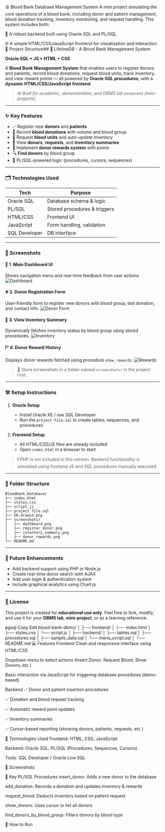 🩸 Blood Bank Database Management System
A mini project simulating the core operations of a blood bank, including donor and patient management, blood donation tracking, inventory monitoring, and request handling. This system includes both:

💾 A robust backend built using Oracle SQL and PL/SQL

🌐 A simple HTML/CSS/JavaScript frontend for visualization and interaction
📂 Project Structure## 🧨 LifelineDB - A Blood Bank Management System

**Oracle SQL + JS + HTML + CSS**

A **Blood Bank Management System** that enables users to register donors and patients, record blood donations, request blood units, track inventory, and view reward points — all powered by **Oracle SQL procedures**, with a **dynamic HTML/CSS/JavaScript frontend**.

> ⚙️ *Built for academic, demonstration, and DBMS lab purposes (mini-projects).*

---

### ✨ Key Features

* ✅ Register new **donors** and **patients**
* 🧪 Record **blood donations** with volume and blood group
* 🧨 Request **blood units** and auto-update inventory
* 📄 View **donors**, **requests**, and **inventory summaries**
* 🏅 Implement **donor rewards system** with points
* 🔍 **Find donors** by blood group
* 🧠 PL/SQL-powered logic (procedures, cursors, sequences)

---

### 🗂️ Technologies Used

| Tech                      | Purpose                      |
| ------------------------- | ---------------------------- |
| Oracle SQL                | Database schema & logic      |
| PL/SQL                    | Stored procedures & triggers |
| HTML/CSS                  | Frontend UI                  |
| JavaScript                | Form handling, validation    |
| SQL Developer             | DB interface                 |

---

### 📸 Screenshots

#### 🔘 1. Main Dashboard UI

Shows navigation menu and real-time feedback from user actions.
![Dashboard](screenshots/dashboard.png)

#### ➕ 2. Donor Registration Form

User-friendly form to register new donors with blood group, last donation, and contact info.
![Donor Form](screenshots/register_donor.png)

#### 🧾 3. View Inventory Summary

Dynamically fetches inventory status by blood group using stored procedures.
![Inventory](screenshots/inventory_summary.png)

#### 🏱 4. Donor Reward History

Displays donor rewards fetched using procedure `show_rewards`.
![Rewards](screenshots/donor_rewards.png)

> 📁 Store screenshots in a folder named `screenshots/` in the project root.

---

### 🛠️ Setup Instructions

1. **Oracle Setup**

   * Install Oracle XE / use SQL Developer
   * Run the `project file.sql` to create tables, sequences, and procedures

2. **Frontend Setup**

   * All HTML/CSS/JS files are already included
   * Open `index.html` in a browser to start

> ❗ PHP is not included in this version. Backend functionality is simulated using frontend JS and SQL procedures manually executed.

---

### 📁 Folder Structure

```
Bloodbank_Database/
├── index.html
├── styles.css
├── script.js
├── project file.sql
├── ER.drawio.png
├── screenshots/
│   ├── dashboard.png
│   ├── register_donor.png
│   ├── inventory_summary.png
│   ├── donor_rewards.png
└── README.md
```

---

### 📌 Future Enhancements

* Add backend support using PHP or Node.js
* Create real-time donor search with AJAX
* Add user login & authentication system
* Include graphical analytics using Chart.js

---

### 📜 License

This project is created for **educational use only**.
Feel free to fork, modify, and use it for your **DBMS lab**, **mini-project**, or as a learning reference.

pgsql
Copy
Edit
blood-bank-dbms/
│
├── frontend/
│   ├── index.html
│   ├── styles.css
│   └── script.js
│
├── backend/
│   ├── tables.sql
│   ├── procedures.sql
│   ├── sample_data.sql
│   └── menu_script.sql
│
└── README.md
💻 Features
Frontend
Clean and responsive interface using HTML/CSS

Dropdown menu to select actions (Insert Donor, Request Blood, Show Donors, etc.)

Basic interaction via JavaScript for triggering database procedures (demo-based)

Backend
✅ Donor and patient insertion procedures

✅ Donation and blood request tracking

✅ Automatic reward point updates

✅ Inventory summaries

✅ Cursor-based reporting (showing donors, patients, requests, etc.)

🔧 Technologies Used
Frontend: HTML, CSS, JavaScript

Backend: Oracle SQL, PL/SQL (Procedures, Sequences, Cursors)

Tools: SQL Developer / Oracle Live SQL

📸 Screenshots


📑 Key PL/SQL Procedures
insert_donor: Adds a new donor to the database

add_donation: Records a donation and updates inventory & rewards

request_blood: Deducts inventory based on patient request

show_donors: Uses cursor to list all donors

find_donors_by_blood_group: Filters donors by blood type

📘 How to Run
